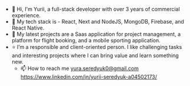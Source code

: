 - 👋 Hi, I'm Yurii, a full-stack developer with over 3 years of commercial experience.
- 🎯 My tech stack is - React, Next and NodeJS, MongoDB, Firebase, and React Native.
- 🌱 My latest projects are a Saas application for project management, a platform for flight booking, and a mobile sporting application.
- ⭐ I’m a responsible and client-oriented person. I like challenging tasks and interesting projects where I can bring value and learn something new.
    - 📫 How to reach me yura.seredyuk0@gmail.com https://www.linkedin.com/in/yurii-seredyuk-a04502173/
<!---
yura0seredyuk/yura0seredyuk is a ✨ special ✨ repository because its `README.md` (this file) appears on your GitHub profile.
You can click the Preview link to take a look at your changes.
--->
